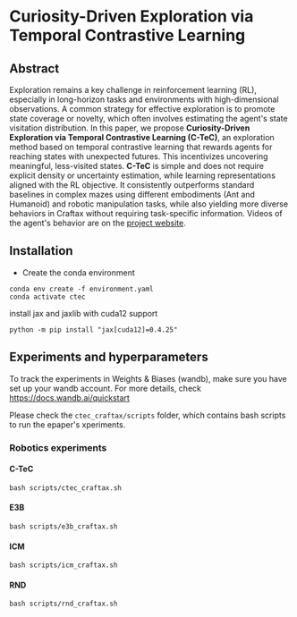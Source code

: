 # Curiosity-Driven Exploration via Temporal Contrastive Learning 


## Abstract
Exploration remains a key challenge in reinforcement learning (RL), especially in long-horizon tasks and environments with high-dimensional observations. A common strategy for effective exploration is to promote state coverage or novelty, which often involves estimating the agent's state visitation distribution. In this paper, we propose **Curiosity-Driven Exploration via Temporal Contrastive Learning (C-TeC)**, an exploration method based on temporal contrastive learning that rewards agents for reaching states with unexpected futures. This incentivizes uncovering meaningful, less-visited states. **C-TeC** is simple and does not require explicit density or uncertainty estimation, while learning representations aligned with the RL objective. It consistently outperforms standard baselines in complex mazes using different embodiments (Ant and Humanoid) and robotic manipulation tasks, while also yielding more diverse behaviors in Craftax without requiring task-specific information. Videos of the agent's behavior are on the [project website](https://sites.google.com/view/ctec-anonymous-submission).


## Installation
- Create the conda environment
```
conda env create -f environment.yaml
conda activate ctec
```
install jax and jaxlib with cuda12 support
```
python -m pip install "jax[cuda12]=0.4.25"
```
## Experiments and hyperparameters
To track the experiments in Weights & Biases (wandb), make sure you have set up your wandb account. For more details, check https://docs.wandb.ai/quickstart

Please check the ```ctec_craftax/scripts``` folder, which contains bash scripts to run the epaper's xperiments.

### Robotics experiments
#### C-TeC
```
bash scripts/ctec_craftax.sh
```
#### E3B
```
bash scripts/e3b_craftax.sh
```
#### ICM
```
bash scripts/icm_craftax.sh
```
#### RND
```
bash scripts/rnd_craftax.sh
```